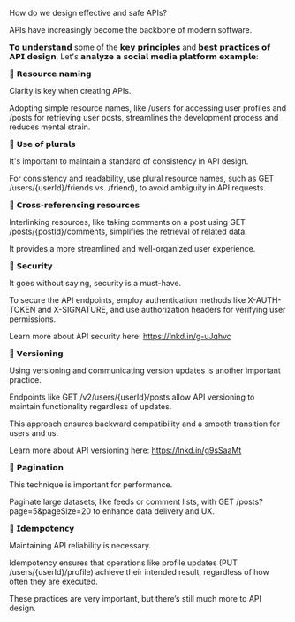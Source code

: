 How do we design effective and safe APIs?

APIs have increasingly become the backbone of modern software.

𝗧𝗼 𝘂𝗻𝗱𝗲𝗿𝘀𝘁𝗮𝗻𝗱 some of the 𝗸𝗲𝘆 𝗽𝗿𝗶𝗻𝗰𝗶𝗽𝗹𝗲𝘀 and 𝗯𝗲𝘀𝘁 𝗽𝗿𝗮𝗰𝘁𝗶𝗰𝗲𝘀 𝗼𝗳 𝗔𝗣𝗜 𝗱𝗲𝘀𝗶𝗴𝗻, Let's 𝗮𝗻𝗮𝗹𝘆𝘇𝗲 𝗮 𝘀𝗼𝗰𝗶𝗮𝗹 𝗺𝗲𝗱𝗶𝗮 𝗽𝗹𝗮𝘁𝗳𝗼𝗿𝗺 𝗲𝘅𝗮𝗺𝗽𝗹𝗲:

🔹 𝗥𝗲𝘀𝗼𝘂𝗿𝗰𝗲 𝗻𝗮𝗺𝗶𝗻𝗴

Clarity is key when creating APIs.

Adopting simple resource names, like /users for accessing user profiles and /posts for retrieving user posts, streamlines the development process and reduces mental strain.

🔹 𝗨𝘀𝗲 𝗼𝗳 𝗽𝗹𝘂𝗿𝗮𝗹𝘀

It's important to maintain a standard of consistency in API design.

For consistency and readability, use plural resource names, such as GET /users/{userId}/friends vs. /friend), to avoid ambiguity in API requests.

🔹 𝗖𝗿𝗼𝘀𝘀-𝗿𝗲𝗳𝗲𝗿𝗲𝗻𝗰𝗶𝗻𝗴 𝗿𝗲𝘀𝗼𝘂𝗿𝗰𝗲𝘀

Interlinking resources, like taking comments on a post using GET /posts/{postId}/comments, simplifies the retrieval of related data.

It provides a more streamlined and well-organized user experience.

🔹 𝗦𝗲𝗰𝘂𝗿𝗶𝘁𝘆

It goes without saying, security is a must-have. 

To secure the API endpoints, employ authentication methods like X-AUTH-TOKEN and X-SIGNATURE, and use authorization headers for verifying user permissions.

Learn more about API security here: https://lnkd.in/g-uJqhvc

🔹 𝗩𝗲𝗿𝘀𝗶𝗼𝗻𝗶𝗻𝗴

Using versioning and communicating version updates is another important practice. 

Endpoints like GET /v2/users/{userId}/posts allow API versioning to maintain functionality regardless of updates.

This approach ensures backward compatibility and a smooth transition for users and us.

Learn more about API versioning here: https://lnkd.in/g9sSaaMt

🔹 𝗣𝗮𝗴𝗶𝗻𝗮𝘁𝗶𝗼𝗻

This technique is important for performance.

Paginate large datasets, like feeds or comment lists, with GET /posts?page=5&pageSize=20 to enhance data delivery and UX.

🔹 𝗜𝗱𝗲𝗺𝗽𝗼𝘁𝗲𝗻𝗰𝘆

Maintaining API reliability is necessary.

Idempotency ensures that operations like profile updates (PUT /users/{userId}/profile) achieve their intended result, regardless of how often they are executed.

These practices are very important, but there’s still much more to API design.